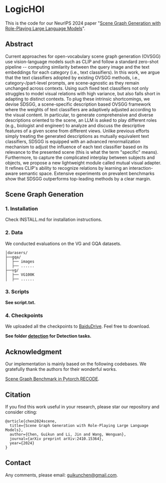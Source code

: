 # LogicHOI
This is the code for our NeurIPS 2024 paper "[Scene Graph Generation with Role-Playing Large Language Models](https://arxiv.org/abs/2410.15364)".

## Abstract
Current approaches for open-vocabulary scene graph generation (OVSGG) use vision-language models such as CLIP and follow a standard zero-shot pipeline -- computing similarity between the query image and the text embeddings for each category (i.e., text classifiers). In this work, we argue that the text classifiers adopted by existing OVSGG methods, i.e., category-/part-level prompts, are scene-agnostic as they remain unchanged across contexts. Using such fixed text classifiers not only struggles to model visual relations with high variance, but also falls short in adapting to distinct contexts. To plug these intrinsic shortcomings, we devise SDSGG, a scene-specific description based OVSGG framework where the weights of text classifiers are adaptively adjusted according to the visual content. In particular, to generate comprehensive and diverse descriptions oriented to the scene, an LLM is asked to play different roles (e.g., biologist and engineer) to analyze and discuss the descriptive features of a given scene from different views. Unlike previous efforts simply treating the generated descriptions as mutually equivalent text classifiers, SDSGG is equipped with an advanced renormalization mechanism to adjust the influence of each text classifier based on its relevance to the presented scene (this is what the term "specific" means). Furthermore, to capture the complicated interplay between subjects and objects, we propose a new lightweight module called mutual visual adapter. It refines CLIP's ability to recognize relations by learning an interaction-aware semantic space. Extensive experiments on prevalent benchmarks show that SDSGG outperforms top-leading methods by a clear margin.

## Scene Graph Generation
### 1. Installation

Check INSTALL.md for installation instructions.

### 2. Data 

We conducted evaluations on the VG and GQA datasets.

```
│darasers/
├──gqa/
│  ├── images
│  ├── ......
├──vg/
│  ├── VG100K
│  ├── ......
```

### 3. Scripts

**See script.txt.**

### 4. Checkpoints

We uploaded all the checkpoints to [BaiduDrive](https://pan.baidu.com/s/1YJXutOUNx74ac1A0Lu5NSQ?pwd=ywhx). Feel free to download.


**See folder [detection](detection/) for Detection tasks.**

## Acknowledgment
Our implementation is mainly based on the following codebases. We gratefully thank the authors for their wonderful works.

[Scene Graph Benchmark in Pytorch](https://github.com/KaihuaTang/Scene-Graph-Benchmark.pytorch),[RECODE](https://github.com/HKUST-LongGroup/RECODE).

## Citation

If you find this work useful in your research, please star our repository and consider citing:

```
@article{chen2024scene,
  title={Scene Graph Generation with Role-Playing Large Language Models},
  author={Chen, Guikun and Li, Jin and Wang, Wenguan},
  journal={arXiv preprint arXiv:2410.15364},
  year={2024}
}
```

## Contact

Any comments, please email: guikunchen@gmail.com.


